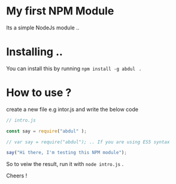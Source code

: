 # My first NPM Module
Its a simple NodeJs module ..


# Installing ..
You can install this by running  `npm install -g abdul ` .

# How to use ?

create a new file e.g intor.js and write the below code

```javascript
// intro.js

const say = require("abdul" );

// var say = require("abdul"); .. If you are using ES5 syntax

say("Hi there, I'm testing this NPM module");

```

So to veiw the result, run it with ` node intro.js ` .


Cheers !

